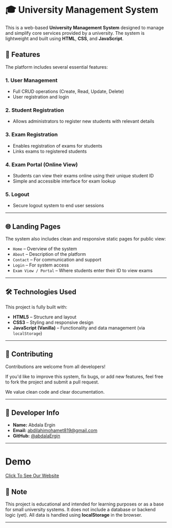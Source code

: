#
# 🎓 University Management System

This is a web-based **University Management System** designed to manage and simplify core services provided by a university. The system is lightweight and built using **HTML**, **CSS**, and **JavaScript**.

## 🌟 Features

The platform includes several essential features:

### 1. User Management
- Full CRUD operations (Create, Read, Update, Delete)
- User registration and login


### 2. Student Registration
- Allows administrators to register new students with relevant details

### 3. Exam Registration
- Enables registration of exams for students
- Links exams to registered students

### 4. Exam Portal (Online View)
- Students can view their exams online using their unique student ID
- Simple and accessible interface for exam lookup

### 5. Logout
- Secure logout system to end user sessions

---

## 🌐 Landing Pages

The system also includes clean and responsive static pages for public view:

- `Home` – Overview of the system
- `About` – Description of the platform
- `Contact` – For communication and support
- `Login` – For system access
- `Exam View / Portal` – Where students enter their ID to view exams

---

## 🛠️ Technologies Used

This project is fully built with:

- **HTML5** – Structure and layout
- **CSS3** – Styling and responsive design
- **JavaScript (Vanilla)** – Functionality and data management (via `localStorage`)

---

## 🤝 Contributing

Contributions are welcome from all developers!

If you'd like to improve this system, fix bugs, or add new features, feel free to fork the project and submit a pull request.

We value clean code and clear documentation.

---

## 👤 Developer Info

- **Name:**  Abdala Ergin  
- **Email:** [abdilahimohamet819@gmail.com
](mailto:abdilahimohamet819@gmail.com)  
- **GitHub:** [@abdalaErgin](https://github.com/abdalaErgin)

---
# Demo 
[Click To See Our Website](https://university-system-pi.vercel.app/)

## 📌 Note

This project is educational and intended for learning purposes or as a base for small university systems. It does not include a database or backend logic (yet). All data is handled using **localStorage** in the browser.

---


